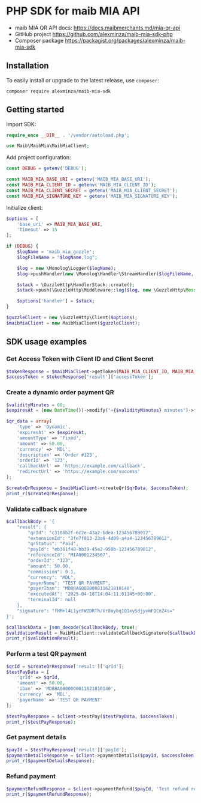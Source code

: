 # PHP SDK for maib MIA API
* maib MIA QR API docs: https://docs.maibmerchants.md/mia-qr-api
* GitHub project https://github.com/alexminza/maib-mia-sdk-php
* Composer package https://packagist.org/packages/alexminza/maib-mia-sdk

## Installation
To easily install or upgrade to the latest release, use `composer`:
```shell
composer require alexminza/maib-mia-sdk
```

## Getting started
Import SDK:

```php
require_once __DIR__ . '/vendor/autoload.php';

use Maib\MaibMia\MaibMiaClient;
```

Add project configuration:

```php
const DEBUG = getenv('DEBUG');

const MAIB_MIA_BASE_URI = getenv('MAIB_MIA_BASE_URI');
const MAIB_MIA_CLIENT_ID = getenv('MAIB_MIA_CLIENT_ID');
const MAIB_MIA_CLIENT_SECRET = getenv('MAIB_MIA_CLIENT_SECRET');
const MAIB_MIA_SIGNATURE_KEY = getenv('MAIB_MIA_SIGNATURE_KEY');
```

Initialize client:

```php
$options = [
    'base_uri' => MAIB_MIA_BASE_URI,
    'timeout' => 15
];

if (DEBUG) {
    $logName = 'maib_mia_guzzle';
    $logFileName = "$logName.log";

    $log = new \Monolog\Logger($logName);
    $log->pushHandler(new \Monolog\Handler\StreamHandler($logFileName, \Monolog\Logger::DEBUG));

    $stack = \GuzzleHttp\HandlerStack::create();
    $stack->push(\GuzzleHttp\Middleware::log($log, new \GuzzleHttp\MessageFormatter(\GuzzleHttp\MessageFormatter::DEBUG)));

    $options['handler'] = $stack;
}

$guzzleClient = new \GuzzleHttp\Client($options);
$maibMiaClient = new MaibMiaClient($guzzleClient);
```

## SDK usage examples
### Get Access Token with Client ID and Client Secret

```php
$tokenResponse = $maibMiaClient->getToken(MAIB_MIA_CLIENT_ID, MAIB_MIA_CLIENT_SECRET);
$accessToken = $tokenResponse['result']['accessToken'];
```

### Create a dynamic order payment QR

```php
$validityMinutes = 60;
$expiresAt = (new DateTime())->modify("+{$validityMinutes} minutes")->format('c');

$qr_data = array(
    'type' => 'Dynamic',
    'expiresAt' => $expiresAt,
    'amountType' => 'Fixed',
    'amount' => 50.00,
    'currency' => 'MDL',
    'description' => 'Order #123',
    'orderId' => '123',
    'callbackUrl' => 'https://example.com/callback',
    'redirectUrl' => 'https://example.com/success'
);

$createQrResponse = $maibMiaClient->createQr($qrData, $accessToken);
print_r($createQrResponse);
```

### Validate callback signature

```php
$callbackBody = '{
    "result": {
        "qrId": "c3108b2f-6c2e-43a2-bdea-123456789012",
        "extensionId": "3fe7f013-23a6-4d09-a4a4-123456789012",
        "qrStatus": "Paid",
        "payId": "eb361f48-bb39-45e2-950b-123456789012",
        "referenceId": "MIA0001234567",
        "orderId": "123",
        "amount": 50.00,
        "commission": 0.1,
        "currency": "MDL",
        "payerName": "TEST QR PAYMENT",
        "payerIban": "MD88AG000000011621810140",
        "executedAt": "2025-04-18T14:04:11.81145+00:00",
        "terminalId": null
    },
    "signature": "fHM+l4L1ycFWZDRTh/Vr8oybq1Q1xySdjyvmFQCmZ4s="
}';

$callbackData = json_decode($callbackBody, true);
$validationResult = MaibMiaClient::validateCallbackSignature($callbackData, MAIB_MIA_SIGNATURE_KEY);
print_r($validationResult);
```

### Perform a test QR payment

```php
$qrId = $createQrResponse['result']['qrId'];
$testPayData = [
    'qrId' => $qrId,
    'amount' => 50.00,
    'iban' => 'MD88AG000000011621810140',
    'currency' => 'MDL',
    'payerName' => 'TEST QR PAYMENT'
];

$testPayResponse = $client->testPay($testPayData, $accessToken);
print_r($testPayResponse);
```

### Get payment details

```php
$payId = $testPayResponse['result']['payId'];
$paymentDetailsResponse = $client->paymentDetails($payId, $accessToken);
print_r($paymentDetailsResponse);
```

### Refund payment

```php
$paymentRefundResponse = $client->paymentRefund($payId, 'Test refund reason', $accessToken);
print_r($paymentRefundResponse);
```
